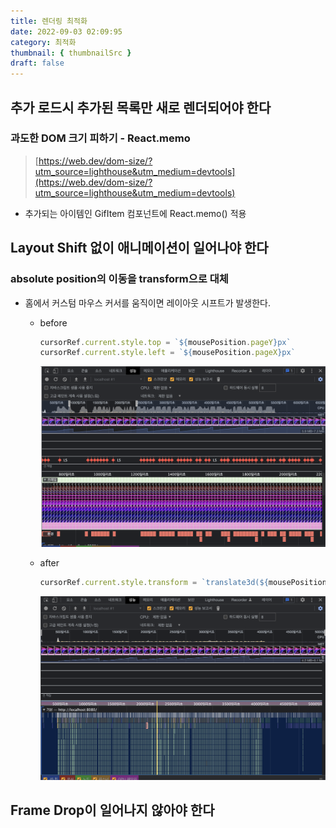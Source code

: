 ```yaml
---
title: 렌더링 최적화
date: 2022-09-03 02:09:95
category: 최적화
thumbnail: { thumbnailSrc }
draft: false
---
```


## 추가 로드시 추가된 목록만 새로 렌더되어야 한다

### **과도한 DOM 크기 피하기 - React.memo**

> [https://web.dev/dom-size/?utm_source=lighthouse&utm_medium=devtools](https://web.dev/dom-size/?utm_source=lighthouse&utm_medium=devtools)

- 추가되는 아이템인 GifItem 컴포넌트에 React.memo() 적용

## Layout Shift 없이 애니메이션이 일어나야 한다

### absolute position의 이동을 transform으로 대체

- 홈에서 커스텀 마우스 커서를 움직이면 레이아웃 시프트가 발생한다.

  - before

    ```jsx
    cursorRef.current.style.top = `${mousePosition.pageY}px`
    cursorRef.current.style.left = `${mousePosition.pageX}px`
    ```

    ![before](../image/p13.png)

  - after

    ```jsx
    cursorRef.current.style.transform = `translate3d(${mousePosition.pageX}px, ${mousePosition.pageY}px, 0)`
    ```

    ![after](../image/p14.png)

## Frame Drop이 일어나지 않아야 한다
